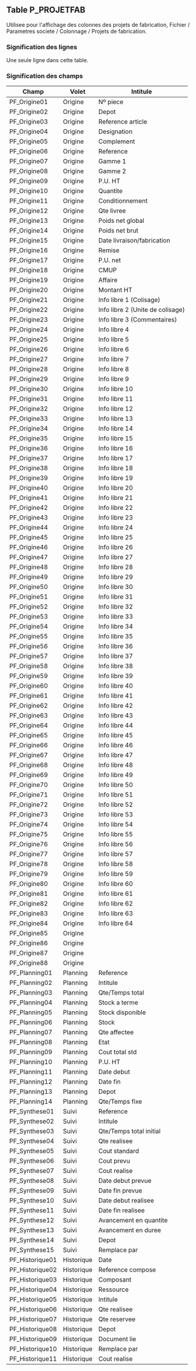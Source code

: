 ## Table P_PROJETFAB
Utilisee pour l'affichage des colonnes des projets de fabrication, Fichier / Parametres societe / Colonnage / Projets de fabrication.

### Signification des lignes
Une seule ligne dans cette table.

### Signification des champs
Champ|Volet|Intitule
-----|-----|--------
PF_Origine01|Origine|Nº piece
PF_Origine02|Origine|Depot
PF_Origine03|Origine|Reference article
PF_Origine04|Origine|Designation
PF_Origine05|Origine|Complement
PF_Origine06|Origine|Reference
PF_Origine07|Origine|Gamme 1
PF_Origine08|Origine|Gamme 2
PF_Origine09|Origine|P.U. HT
PF_Origine10|Origine|Quantite
PF_Origine11|Origine|Conditionnement
PF_Origine12|Origine|Qte livree
PF_Origine13|Origine|Poids net global
PF_Origine14|Origine|Poids net brut
PF_Origine15|Origine|Date livraison/fabrication
PF_Origine16|Origine|Remise
PF_Origine17|Origine|P.U. net
PF_Origine18|Origine|CMUP
PF_Origine19|Origine|Affaire
PF_Origine20|Origine|Montant HT
PF_Origine21|Origine|Info libre 1 (Colisage)
PF_Origine22|Origine|Info libre 2 (Unite de colisage)
PF_Origine23|Origine|Info libre 3 (Commentaires)
PF_Origine24|Origine|Info libre 4
PF_Origine25|Origine|Info libre 5
PF_Origine26|Origine|Info libre 6
PF_Origine27|Origine|Info libre 7
PF_Origine28|Origine|Info libre 8
PF_Origine29|Origine|Info libre 9
PF_Origine30|Origine|Info libre 10
PF_Origine31|Origine|Info libre 11
PF_Origine32|Origine|Info libre 12
PF_Origine33|Origine|Info libre 13
PF_Origine34|Origine|Info libre 14
PF_Origine35|Origine|Info libre 15
PF_Origine36|Origine|Info libre 16
PF_Origine37|Origine|Info libre 17
PF_Origine38|Origine|Info libre 18
PF_Origine39|Origine|Info libre 19
PF_Origine40|Origine|Info libre 20
PF_Origine41|Origine|Info libre 21
PF_Origine42|Origine|Info libre 22
PF_Origine43|Origine|Info libre 23
PF_Origine44|Origine|Info libre 24
PF_Origine45|Origine|Info libre 25
PF_Origine46|Origine|Info libre 26
PF_Origine47|Origine|Info libre 27
PF_Origine48|Origine|Info libre 28
PF_Origine49|Origine|Info libre 29
PF_Origine50|Origine|Info libre 30
PF_Origine51|Origine|Info libre 31
PF_Origine52|Origine|Info libre 32
PF_Origine53|Origine|Info libre 33
PF_Origine54|Origine|Info libre 34
PF_Origine55|Origine|Info libre 35
PF_Origine56|Origine|Info libre 36
PF_Origine57|Origine|Info libre 37
PF_Origine58|Origine|Info libre 38
PF_Origine59|Origine|Info libre 39
PF_Origine60|Origine|Info libre 40
PF_Origine61|Origine|Info libre 41
PF_Origine62|Origine|Info libre 42
PF_Origine63|Origine|Info libre 43
PF_Origine64|Origine|Info libre 44
PF_Origine65|Origine|Info libre 45
PF_Origine66|Origine|Info libre 46
PF_Origine67|Origine|Info libre 47
PF_Origine68|Origine|Info libre 48
PF_Origine69|Origine|Info libre 49
PF_Origine70|Origine|Info libre 50
PF_Origine71|Origine|Info libre 51
PF_Origine72|Origine|Info libre 52
PF_Origine73|Origine|Info libre 53
PF_Origine74|Origine|Info libre 54
PF_Origine75|Origine|Info libre 55
PF_Origine76|Origine|Info libre 56
PF_Origine77|Origine|Info libre 57
PF_Origine78|Origine|Info libre 58
PF_Origine79|Origine|Info libre 59
PF_Origine80|Origine|Info libre 60
PF_Origine81|Origine|Info libre 61
PF_Origine82|Origine|Info libre 62
PF_Origine83|Origine|Info libre 63
PF_Origine84|Origine|Info libre 64
PF_Origine85|Origine|
PF_Origine86|Origine|
PF_Origine87|Origine|
PF_Origine88|Origine|
PF_Planning01|Planning|Reference
PF_Planning02|Planning|Intitule
PF_Planning03|Planning|Qte/Temps total
PF_Planning04|Planning|Stock a terme
PF_Planning05|Planning|Stock disponible
PF_Planning06|Planning|Stock
PF_Planning07|Planning|Qte affectee
PF_Planning08|Planning|Etat
PF_Planning09|Planning|Cout total std
PF_Planning10|Planning|P.U. HT
PF_Planning11|Planning|Date debut
PF_Planning12|Planning|Date fin
PF_Planning13|Planning|Depot
PF_Planning14|Planning|Qte/Temps fixe
PF_Synthese01|Suivi|Reference
PF_Synthese02|Suivi|Intitule
PF_Synthese03|Suivi|Qte/Temps total initial
PF_Synthese04|Suivi|Qte realisee
PF_Synthese05|Suivi|Cout standard
PF_Synthese06|Suivi|Cout prevu
PF_Synthese07|Suivi|Cout realise
PF_Synthese08|Suivi|Date debut prevue
PF_Synthese09|Suivi|Date fin prevue
PF_Synthese10|Suivi|Date debut realisee
PF_Synthese11|Suivi|Date fin realisee
PF_Synthese12|Suivi|Avancement en quantite
PF_Synthese13|Suivi|Avancement en duree
PF_Synthese14|Suivi|Depot
PF_Synthese15|Suivi|Remplace par
PF_Historique01|Historique|Date
PF_Historique02|Historique|Reference compose
PF_Historique03|Historique|Composant
PF_Historique04|Historique|Ressource
PF_Historique05|Historique|Intitule
PF_Historique06|Historique|Qte realisee
PF_Historique07|Historique|Qte reservee
PF_Historique08|Historique|Depot
PF_Historique09|Historique|Document lie
PF_Historique10|Historique|Remplace par
PF_Historique11|Historique|Cout realise
